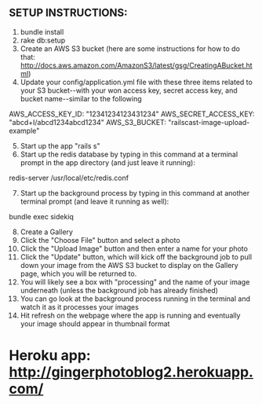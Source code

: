 ## SETUP INSTRUCTIONS:
1) bundle install
2) rake db:setup
3) Create an AWS S3 bucket (here are some instructions for how to do that: http://docs.aws.amazon.com/AmazonS3/latest/gsg/CreatingABucket.html)
4) Update your config/application.yml file with these three items related to your S3 bucket--with your won access key, secret access key, and bucket name--similar to the following

AWS_ACCESS_KEY_ID: "12341234123431234"
AWS_SECRET_ACCESS_KEY: "abcd+I/abcd1234abcd1234"
AWS_S3_BUCKET: "railscast-image-upload-example"

5) Start up the app "rails s"
6) Start up the redis database by typing in this command at a terminal prompt in the app directory (and just leave it running):

redis-server /usr/local/etc/redis.conf

7) Start up the background process by typing in this command at another terminal prompt (and leave it running as well):

bundle exec sidekiq

8) Create a Gallery
9) Click the "Choose File" button and select a photo
10) Click the "Upload Image" button and then enter a name for your photo
11) Click the "Update" button, which will kick off the background job to pull down your image from the AWS S3 bucket to display on the Gallery page, which you will be returned to.
12) You will likely see a box with "processing" and the name of your image underneath (unless the background job has already finished)
13) You can go look at the background process running in the terminal and watch it as it processes your images
14) Hit refresh on the webpage where the app is running and eventually your image should appear in thumbnail format


# Heroku app: http://gingerphotoblog2.herokuapp.com/
